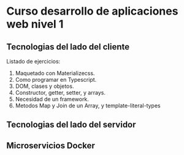# Curso desarrollo de aplicaciones web nivel 1

## Tecnologias del lado del cliente

Listado de ejercicios:

1. Maquetado con Materializecss.
2. Como programar en Typescript.
3. DOM, clases y objetos.
4. Constructor, getter, setter, y arrays.
5. Necesidad de un framework.
6. Metodos Map y Join de un Array, y template-literal-types

## Tecnologias del lado del servidor

## Microservicios Docker
